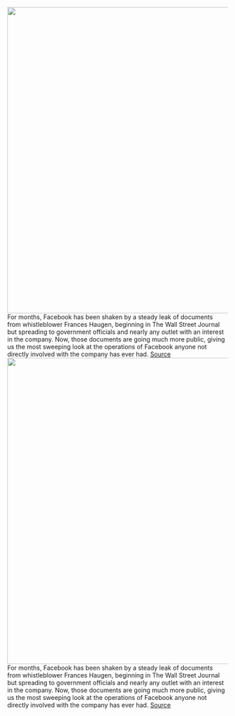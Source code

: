 <img src='https://cdn.vox-cdn.com/thumbor/4GKteDliGbNZMt8OVV3mIsY5m-c=/0x0:2040x1360/1200x675/filters:focal(857x517:1183x843)/cdn.vox-cdn.com/uploads/chorus_image/image/70042242/acastro_211024_4822_0001.0.jpg' width='700px' /><br/>
For months, Facebook has been shaken by a steady leak of documents from whistleblower Frances Haugen, beginning in The Wall Street Journal but spreading to government officials and nearly any outlet with an interest in the company. Now, those documents are going much more public, giving us the most sweeping look at the operations of Facebook anyone not directly involved with the company has ever had.
<a href='https://www.theverge.com/22740969/facebook-files-papers-frances-haugen-whistleblower-civic-integrity'> Source <a/><img src='https://cdn.vox-cdn.com/thumbor/4GKteDliGbNZMt8OVV3mIsY5m-c=/0x0:2040x1360/1200x675/filters:focal(857x517:1183x843)/cdn.vox-cdn.com/uploads/chorus_image/image/70042242/acastro_211024_4822_0001.0.jpg' width='700px' /><br/>
For months, Facebook has been shaken by a steady leak of documents from whistleblower Frances Haugen, beginning in The Wall Street Journal but spreading to government officials and nearly any outlet with an interest in the company. Now, those documents are going much more public, giving us the most sweeping look at the operations of Facebook anyone not directly involved with the company has ever had.
<a href='https://www.theverge.com/22740969/facebook-files-papers-frances-haugen-whistleblower-civic-integrity'> Source <a/>